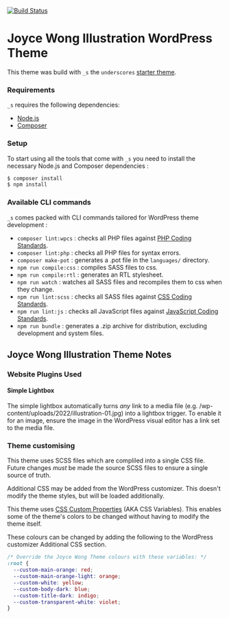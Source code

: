[![Build Status](https://travis-ci.org/Automattic/_s.svg?branch=master)](https://travis-ci.org/Automattic/_s)

# Joyce Wong Illustration WordPress Theme

This theme was build with `_s` the `underscores` [starter theme](https://underscores.me/).

### Requirements

`_s` requires the following dependencies:

- [Node.js](https://nodejs.org/)
- [Composer](https://getcomposer.org/)

### Setup

To start using all the tools that come with `_s` you need to install the necessary Node.js and Composer dependencies :

```sh
$ composer install
$ npm install
```

### Available CLI commands

`_s` comes packed with CLI commands tailored for WordPress theme development :

- `composer lint:wpcs` : checks all PHP files against [PHP Coding Standards](https://developer.wordpress.org/coding-standards/wordpress-coding-standards/php/).
- `composer lint:php` : checks all PHP files for syntax errors.
- `composer make-pot` : generates a .pot file in the `languages/` directory.
- `npm run compile:css` : compiles SASS files to css.
- `npm run compile:rtl` : generates an RTL stylesheet.
- `npm run watch` : watches all SASS files and recompiles them to css when they change.
- `npm run lint:scss` : checks all SASS files against [CSS Coding Standards](https://developer.wordpress.org/coding-standards/wordpress-coding-standards/css/).
- `npm run lint:js` : checks all JavaScript files against [JavaScript Coding Standards](https://developer.wordpress.org/coding-standards/wordpress-coding-standards/javascript/).
- `npm run bundle` : generates a .zip archive for distribution, excluding development and system files.

## Joyce Wong Illustration Theme Notes

### Website Plugins Used

#### Simple Lightbox

The simple lightbox automatically turns _any_ link to a media file (e.g. /wp-content/uploads/2022/illustration-01.jpg) into a lightbox trigger. To enable it for an image, ensure the image in the WordPress visual editor has a link set to the media file.

### Theme customising

This theme uses SCSS files which are compliled into a single CSS file. Future changes _must_ be made the source SCSS files to ensure a single source of truth.

Additional CSS may be added from the WordPress customizer. This doesn't modify the theme styles, but will be loaded additionally.

This theme uses [CSS Custom Properties](https://developer.mozilla.org/en-US/docs/Web/CSS/Using_CSS_custom_properties) (AKA CSS Variables). This enables some of the theme's colors to be changed without having to modify the theme itself.

These colours can be changed by adding the following to the WordPress customizer Additional CSS section.

```css
/* Override the Joyce Wong Theme colours with these variables: */
:root {
  --custom-main-orange: red;
  --custom-main-orange-light: orange;
  --custom-white: yellow;
  --custom-body-dark: blue;
  --custom-title-dark: indigo;
  --custom-transparent-white: violet;
}
```
